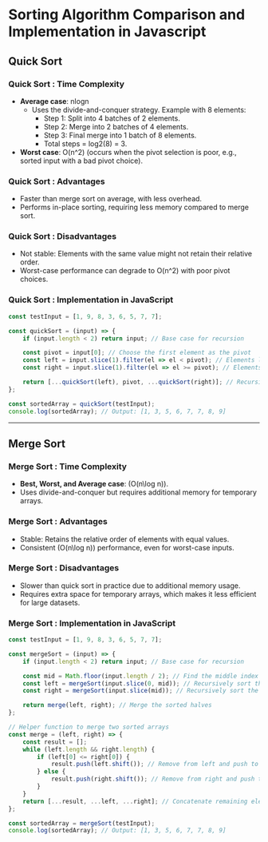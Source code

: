 # Sorting Algorithm Comparison and Implementation in Javascript

## Quick Sort

### Quick Sort : Time Complexity
- **Average case**: nlogn
  - Uses the divide-and-conquer strategy. Example with 8 elements:
    - Step 1: Split into 4 batches of 2 elements.
    - Step 2: Merge into 2 batches of 4 elements.
    - Step 3: Final merge into 1 batch of 8 elements.
    - Total steps = log2(8) = 3.
- **Worst case**: O(n^2) (occurs when the pivot selection is poor, e.g., sorted input with a bad pivot choice).

### Quick Sort : Advantages
- Faster than merge sort on average, with less overhead.
- Performs in-place sorting, requiring less memory compared to merge sort.

### Quick Sort : Disadvantages
- Not stable: Elements with the same value might not retain their relative order.
- Worst-case performance can degrade to O(n^2) with poor pivot choices.

### Quick Sort : Implementation in JavaScript
```javascript
const testInput = [1, 9, 8, 3, 6, 5, 7, 7];

const quickSort = (input) => {
    if (input.length < 2) return input; // Base case for recursion

    const pivot = input[0]; // Choose the first element as the pivot
    const left = input.slice(1).filter(el => el < pivot); // Elements less than pivot
    const right = input.slice(1).filter(el => el >= pivot); // Elements greater than or equal to pivot

    return [...quickSort(left), pivot, ...quickSort(right)]; // Recursively sort and combine
};

const sortedArray = quickSort(testInput);
console.log(sortedArray); // Output: [1, 3, 5, 6, 7, 7, 8, 9]
```

---

## Merge Sort

### Merge Sort : Time Complexity
- **Best, Worst, and Average case**: \(O(n\log n)\).
- Uses divide-and-conquer but requires additional memory for temporary arrays.

### Merge Sort : Advantages
- Stable: Retains the relative order of elements with equal values.
- Consistent \(O(n\log n)\) performance, even for worst-case inputs.

### Merge Sort : Disadvantages
- Slower than quick sort in practice due to additional memory usage.
- Requires extra space for temporary arrays, which makes it less efficient for large datasets.

### Merge Sort : Implementation in JavaScript
```javascript
const testInput = [1, 9, 8, 3, 6, 5, 7, 7];

const mergeSort = (input) => {
    if (input.length < 2) return input; // Base case for recursion

    const mid = Math.floor(input.length / 2); // Find the middle index
    const left = mergeSort(input.slice(0, mid)); // Recursively sort the left half
    const right = mergeSort(input.slice(mid)); // Recursively sort the right half

    return merge(left, right); // Merge the sorted halves
};

// Helper function to merge two sorted arrays
const merge = (left, right) => {
    const result = [];
    while (left.length && right.length) {
        if (left[0] <= right[0]) {
            result.push(left.shift()); // Remove from left and push to result
        } else {
            result.push(right.shift()); // Remove from right and push to result
        }
    }
    return [...result, ...left, ...right]; // Concatenate remaining elements
};

const sortedArray = mergeSort(testInput);
console.log(sortedArray); // Output: [1, 3, 5, 6, 7, 7, 8, 9]
```